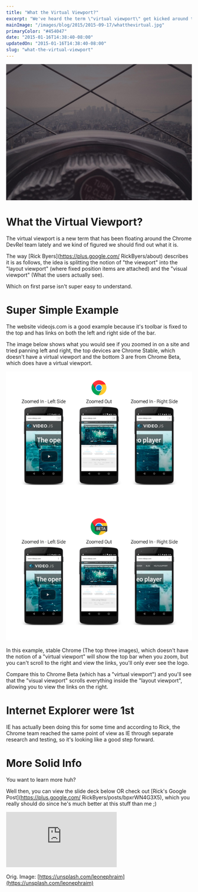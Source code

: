 ```yaml
---
title: "What the Virtual Viewport?"
excerpt: "We've heard the term \"virtual viewport\" get kicked around the office over the past few days and no one knew what it was. Rick Byers to the rescue."
mainImage: "/images/blog/2015/2015-09-17/whatthevirtual.jpg"
primaryColor: "#454047"
date: "2015-01-16T14:38:40-08:00"
updatedOn: "2015-01-16T14:38:40-08:00"
slug: "what-the-virtual-viewport"
---
```

![Key art for blog post "What the Virtual Viewport? "](/images/blog/2015/2015-09-17/whatthevirtual.jpg)

# What the Virtual Viewport? 

The virtual viewport is a new term that has been floating around the Chrome DevRel team lately and we kind of figured we should find out what it is.

The way [Rick Byers](https://plus.google.com/ RickByers/about) describes it is as follows, the idea is splitting the notion of "the viewport" into the "layout viewport" (where fixed position items are attached) and the "visual viewport" (What the users actually see).

Which on first parse isn't super easy to understand.

# Super Simple Example

The website videojs.com is a good example because it's toolbar is fixed to the top and has links on both the left and right side of the bar.

The image below shows what you would see if you zoomed in on a site and tried panning left and right, the top devices are Chrome Stable, which doesn't have a virtual viewport and the bottom 3 are from Chrome Beta, which does have a virtual viewport.

![Example of Virtual Viewport](/images/blog/2015/01/16/virtualviewport1500h.png "1000")

In this example, stable Chrome (The top three images), which doesn't have the notion of a "virtual viewport" will show the top bar when you zoom, but you can't scroll to the right and view the links, you'll only ever see the logo.

Compare this to Chrome Beta (which has a "virtual viewport") and you'll see that the "visual viewport" scrolls everything inside the "layout viewport", allowing you to view the links on the right.

# Internet Explorer were 1st

IE has actually been doing this for some time and according to Rick, the Chrome team reached the same point of view as IE through separate research and testing, so it's looking like a good step forward.
 
# More Solid Info

You want to learn more huh?

Well then, you can view the slide deck below OR check out [Rick's Google  Post](https://plus.google.com/ RickByers/posts/bpxrWN4G3X5), which you really should do since he's much better at this stuff than me ;)

<div class="embed">
<iframe src="https://docs.google.com/presentation/embed?id=1nJvJqL2dw5STi5FFpR6tP371vSpDWWs5Beksbfitpzc&start=false&loop=false" frameborder="0"></iframe>
</div>

Orig. Image: [https://unsplash.com/leonephraim](https://unsplash.com/leonephraim)